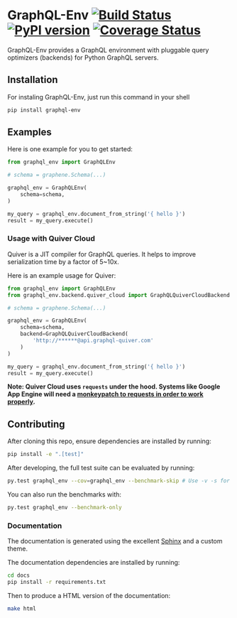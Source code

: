 # GraphQL-Env [![Build Status](https://travis-ci.org/graphql-python/graphql-env.svg?branch=master)](https://travis-ci.org/graphql-python/graphql-env) [![PyPI version](https://badge.fury.io/py/graphql-env.svg)](https://badge.fury.io/py/graphql-env) [![Coverage Status](https://coveralls.io/repos/graphql-python/graphql-env/badge.svg?branch=master&service=github)](https://coveralls.io/github/graphql-python/graphql-env?branch=master)

GraphQL-Env provides a GraphQL environment with pluggable query optimizers (backends) for Python GraphQL servers.

## Installation

For instaling GraphQL-Env, just run this command in your shell

```bash
pip install graphql-env
```

## Examples

Here is one example for you to get started:

```python
from graphql_env import GraphQLEnv

# schema = graphene.Schema(...)

graphql_env = GraphQLEnv(
    schema=schema,
)

my_query = graphql_env.document_from_string('{ hello }')
result = my_query.execute()
```

### Usage with Quiver Cloud

Quiver is a JIT compiler for GraphQL queries. It helps to improve
serialization time by a factor of 5~10x.

Here is an example usage for Quiver:

```python
from graphql_env import GraphQLEnv
from graphql_env.backend.quiver_cloud import GraphQLQuiverCloudBackend

# schema = graphene.Schema(...)

graphql_env = GraphQLEnv(
    schema=schema,
    backend=GraphQLQuiverCloudBackend(
        'http://******@api.graphql-quiver.com'
    )
)

my_query = graphql_env.document_from_string('{ hello }')
result = my_query.execute()
```

**Note: Quiver Cloud uses `requests` under the hood. Systems like Google App Engine will
need a [monkeypatch to requests in order to work properly](https://github.com/GoogleCloudPlatform/python-docs-samples/blob/master/appengine/standard/urlfetch/requests/main.py#L20-L26).**

## Contributing

After cloning this repo, ensure dependencies are installed by running:

```sh
pip install -e ".[test]"
```

After developing, the full test suite can be evaluated by running:

```sh
py.test graphql_env --cov=graphql_env --benchmark-skip # Use -v -s for verbose mode
```

You can also run the benchmarks with:

```sh
py.test graphql_env --benchmark-only
```

### Documentation

The documentation is generated using the excellent [Sphinx](http://www.sphinx-doc.org/) and a custom theme.

The documentation dependencies are installed by running:

```sh
cd docs
pip install -r requirements.txt
```

Then to produce a HTML version of the documentation:

```sh
make html
```
